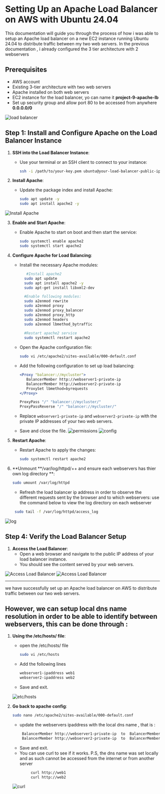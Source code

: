 # Setting Up an Apache Load Balancer on AWS with Ubuntu 24.04

This documentation will guide you through the process of how i was able to setup an Apache load balancer on a new EC2 instance running Ubuntu 24.04 to distribute traffic between my two web servers. In the previous documentation , i already configured the 3 tier architecture with 2 webservers

## Prerequisites

- AWS account
- Existing 3-tier architecture with two web servers
- Apache installed on both web servers
- EC2 instance for the load balancer, yo can name it **project-9-apache-lb**
- Set up security group and allow port 80 to be accessed from anywhere **0.0.0.0/0**

![load balancer](https://github.com/citadelict/My-devops-Journey/blob/main/load%20balancer%20with%20apache/images/lb%20instance.png)


## Step 1: Install and Configure Apache on the Load Balancer Instance

1. **SSH into the Load Balancer Instance**:
    - Use your terminal or an SSH client to connect to your instance:
      ```bash
      ssh -i /path/to/your-key.pem ubuntu@your-load-balancer-public-ip
      ```



2. **Install Apache**:
    - Update the package index and install Apache:
      ```bash
      sudo apt update -y
      sudo apt install apache2 -y
      ```

![Install Apache](https://github.com/citadelict/My-devops-Journey/blob/main/load%20balancer%20with%20apache/images/installed%20apache.png)

3. **Enable and Start Apache**:
    - Enable Apache to start on boot and then start the service:
      ```bash
      sudo systemctl enable apache2
      sudo systemctl start apache2
      ```


4. **Configure Apache for Load Balancing**:
    - Install the necessary Apache modules:
      ```bash
         #Install apache2
        sudo apt update
        sudo apt install apache2 -y
        sudo apt-get install libxml2-dev

        #Enable following modules:
        sudo a2enmod rewrite
        sudo a2enmod proxy
        sudo a2enmod proxy_balancer
        sudo a2enmod proxy_http
        sudo a2enmod headers
        sudo a2enmod lbmethod_bytraffic
        
        #Restart apache2 service
        sudo systemctl restart apache2

      ```

    - Open the Apache configuration file:
      ```bash
      sudo vi /etc/apache2/sites-available/000-default.conf
      ```

    - Add the following configuration to set up load balancing:
      ```apache
      <Proxy "balancer://mycluster">
         BalancerMember http://webserver1-private-ip
         BalancerMember http://webserver2-private-ip
         ProxySet lbmethod=byrequests
      </Proxy>

      ProxyPass "/" "balancer://mycluster/"
      ProxyPassReverse "/" "balancer://mycluster/"
      ```

    - Replace `webserver1-private-ip` and `webserver2-private-ip` with the private IP addresses of your two web servers.
    - Save and close the file.
![permissions](https://github.com/citadelict/My-devops-Journey/blob/main/load%20balancer%20with%20apache/images/installed%20LB%20and%20configured%20permisiions.png)
![config](https://github.com/citadelict/My-devops-Journey/blob/main/load%20balancer%20with%20apache/images/configuring%20LB.png)


5. **Restart Apache**:
    - Restart Apache to apply the changes:
      ```bash
      sudo systemctl restart apache2
      ```

6.  **Unmount **/var/log/httpd/++ and ensure each webservers has thier own log directory  **:
   
      ```bash
      sudo umount /var/log/httpd
      ```
     - Refresh the load balancer ip address in order to observe the different requests sent by the browser and to which webservers: use the command below to view the log directory on each webserver
     ```bash
      sudo tail -f /var/log/httpd/access_log
      ```
![log](https://github.com/citadelict/My-devops-Journey/blob/main/load%20balancer%20with%20apache/images/logged%20on%20both%20servers.png)   


## Step 4: Verify the Load Balancer Setup

1. **Access the Load Balancer**:
    - Open a web browser and navigate to the public IP address of your load balancer instance.
    - You should see the content served by your web servers.

![Access Load Balancer](https://github.com/citadelict/My-devops-Journey/blob/main/load%20balancer%20with%20apache/images/lb%20successfully%20configured.png)
![Access Load Balancer](https://github.com/citadelict/My-devops-Journey/blob/main/load%20balancer%20with%20apache/images/logged%20in.png)



---

we have successfully set up an Apache load balancer on AWS to distribute traffic between our two web servers.

## However, we can setup local dns name resolution in order to be able to identify between webservers, this can be done through :

1. **Using the /etc/hosts/ file**:
    - open the /etc/hosts/ file
         ```bash
      sudo vi /etc/hosts
      ```
    - Add the following lines
       ```bash
      webserver1-ipaddress web1
      webserver2-ipaddress web2 
      ```
    - Save and exit.
  
    ![etc/hosts](https://github.com/citadelict/My-devops-Journey/blob/main/load%20balancer%20with%20apache/images/etchosts.png)
  
      
2. **Go back to apache config**:
      ```bash
      sudo nano /etc/apache2/sites-available/000-default.conf
      ```
    - update the webservers ipaddress with the local dns name , that is :
        ```bash
         BalancerMember http://webserver1-private-ip  to  BalancerMember http://web1
         BalancerMember http://webserver2-private-ip  to  BalancerMember http://web2
         ```
    - Save and exit.
    - You can use curl to see if it works. P.S, the dns name was set locally and as such cannot be accessed from the internet or from another server
       ```bash
            curl http://web1
            curl http://web2
         ```
    ![curl](https://github.com/citadelict/My-devops-Journey/blob/main/load%20balancer%20with%20apache/images/using%20curl.png)
        
